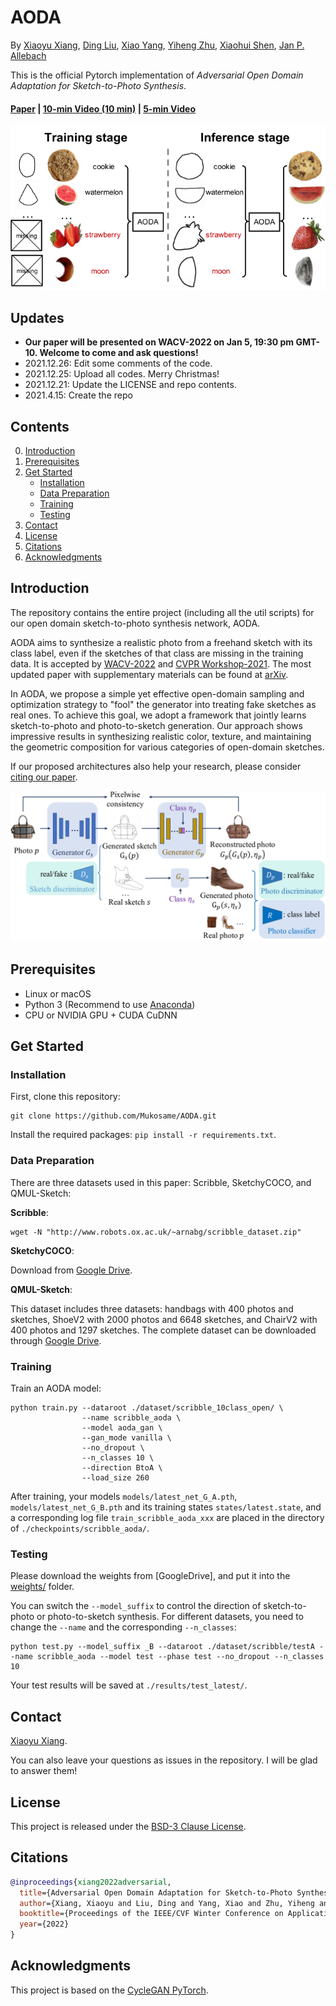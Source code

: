 # AODA

By [Xiaoyu Xiang](https://engineering.purdue.edu/people/xiaoyu.xiang.1), [Ding Liu](https://scholar.google.com/citations?user=PGtHUI0AAAAJ), [Xiao Yang](https://scholar.google.com/citations?user=_MAKSLkAAAAJ&hl=en), [Yiheng Zhu](https://www.etc.cmu.edu/blog/author/yihengz/), [Xiaohui Shen](https://xiaohuishen.github.io/), [Jan P. Allebach](https://engineering.purdue.edu/~allebach/)

This is the official Pytorch implementation of _Adversarial Open Domain Adaptation for Sketch-to-Photo Synthesis_.

#### [Paper](https://arxiv.org/abs/2104.05703) | [10-min Video (10 min)](https://www.youtube.com/watch?v=9PUO55s4kRQ) | [5-min Video](https://www.bilibili.com/video/BV1DY411x7Pu)

![aoda](./dump/aoda.png)

## Updates

- **Our paper will be presented on WACV-2022 on Jan 5, 19:30 pm GMT-10. Welcome to come and ask questions!**
- 2021.12.26: Edit some comments of the code.
- 2021.12.25: Upload all codes. Merry Christmas!
- 2021.12.21: Update the LICENSE and repo contents.
- 2021.4.15: Create the repo

## Contents

0. [Introduction](#introduction)
1. [Prerequisites](#Prerequisites)
2. [Get Started](#Get-Started)
   - [Installation](#Installation)
   - [Data Preparation](#data-preparation)
   - [Training](#Training)
   - [Testing](#Testing)
3. [Contact](#Contact)
4. [License](#License)
5. [Citations](#citations)
6. [Acknowledgments](#Acknowledgments)

## Introduction

The repository contains the entire project (including all the util scripts) for our open domain sketch-to-photo synthesis network, AODA.

AODA aims to synthesize a realistic photo from a freehand sketch with its class label, even if the sketches of that class are missing in the training data. It is accepted by [WACV-2022](https://wacv2022.thecvf.com/home) and [CVPR Workshop-2021](https://l2id.github.io/). The most updated paper with supplementary materials can be found at [arXiv](https://arxiv.org/abs/2104.05703).

In AODA, we propose a simple yet effective open-domain sampling and optimization strategy to "fool" the generator into treating fake sketches as real ones. To achieve this goal, we adopt a framework that jointly learns sketch-to-photo and photo-to-sketch generation. Our approach shows impressive results in synthesizing realistic color, texture, and maintaining the geometric composition for various categories of open-domain sketches.

If our proposed architectures also help your research, please consider [citing our paper](#Citations).

![framework](./dump/framework.png)

## Prerequisites

- Linux or macOS
- Python 3 (Recommend to use [Anaconda](https://www.anaconda.com/download/#linux))
- CPU or NVIDIA GPU + CUDA CuDNN

## Get Started

### Installation

First, clone this repository:

```Shell
git clone https://github.com/Mukosame/AODA.git
```

Install the required packages: `pip install -r requirements.txt`.

### Data Preparation

There are three datasets used in this paper: Scribble, SketchyCOCO, and QMUL-Sketch:

**Scribble**:

```Shell
wget -N "http://www.robots.ox.ac.uk/~arnabg/scribble_dataset.zip"
```

**SketchyCOCO**:

Download from [Google Drive](https://drive.google.com/file/d/1P2kb1SCqnZrK_P32Vmcf5FShjbC9kN7e/view).

**QMUL-Sketch**:

This dataset includes three datasets: handbags with 400 photos and sketches, ShoeV2 with 2000 photos and 6648 sketches, and ChairV2 with 400 photos and 1297 sketches. The complete dataset can be downloaded through [Google Drive](https://drive.google.com/file/d/18jWDOUr5zfFQphLzAxeWx0H50GigZ7l3/view?usp=sharing).

### Training

Train an AODA model:

```Shell
python train.py --dataroot ./dataset/scribble_10class_open/ \
                --name scribble_aoda \
                --model aoda_gan \
                --gan_mode vanilla \
                --no_dropout \
                --n_classes 10 \
                --direction BtoA \
                --load_size 260
```

After training, your models `models/latest_net_G_A.pth`, `models/latest_net_G_B.pth` and its training states `states/latest.state`, and a corresponding log file `train_scribble_aoda_xxx` are placed in the directory of `./checkpoints/scribble_aoda/`.

### Testing

Please download the weights from [GoogleDrive], and put it into the [weights/](weights/) folder.

You can switch the `--model_suffix` to control the direction of sketch-to-photo or photo-to-sketch synthesis. For different datasets, you need to change the `--name` and the corresponding `--n_classes`:

```Shell
python test.py --model_suffix _B --dataroot ./dataset/scribble/testA --name scribble_aoda --model test --phase test --no_dropout --n_classes 10
```

Your test results will be saved at `./results/test_latest/`.

## Contact

[Xiaoyu Xiang](https://engineering.purdue.edu/people/xiaoyu.xiang.1).

You can also leave your questions as issues in the repository. I will be glad to answer them!

## License

This project is released under the [BSD-3 Clause License](LICENSE).

## Citations

```BibTex
@inproceedings{xiang2022adversarial,
  title={Adversarial Open Domain Adaptation for Sketch-to-Photo Synthesis},
  author={Xiang, Xiaoyu and Liu, Ding and Yang, Xiao and Zhu, Yiheng and Shen, Xiaohui and Allebach, Jan P},
  booktitle={Proceedings of the IEEE/CVF Winter Conference on Applications of Computer Vision},
  year={2022}
}
```

## Acknowledgments

This project is based on the [CycleGAN PyTorch](https://github.com/junyanz/pytorch-CycleGAN-and-pix2pix).

